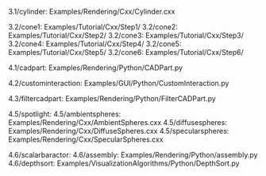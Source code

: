 3.1/cylinder: Examples/Rendering/Cxx/Cylinder.cxx

3.2/cone1: Examples/Tutorial/Cxx/Step1/
3.2/cone2: Examples/Tutorial/Cxx/Step2/
3.2/cone3: Examples/Tutorial/Cxx/Step3/
3.2/cone4: Examples/Tutorial/Cxx/Step4/
3.2/cone5: Examples/Tutorial/Cxx/Step5/
3.2/cone6: Examples/Tutorial/Cxx/Step6/

4.1/cadpart: Examples/Rendering/Python/CADPart.py

4.2/custominteraction: Examples/GUI/Python/CustomInteraction.py

4.3/filtercadpart: Examples/Rendering/Python/FilterCADPart.py

4.5/spotlight: 
4.5/ambientspheres: Examples/Rendering/Cxx/AmbientSpheres.cxx
4.5/diffusespheres: Examples/Rendering/Cxx/DiffuseSpheres.cxx
4.5/specularspheres: Examples/Rendering/Cxx/SpecularSpheres.cxx

4.6/scalarbaractor:
4.6/assembly: Examples/Rendering/Python/assembly.py
4.6/depthsort: Examples/VisualizationAlgorithms/Python/DepthSort.py

